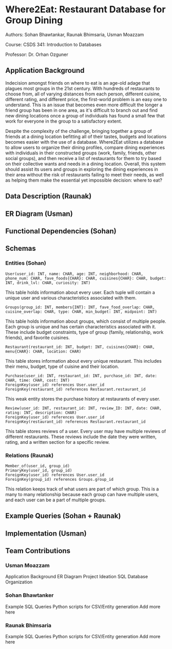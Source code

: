 # Where2Eat: Restaurant Database for Group Dining

Authors: Sohan Bhawtankar, Raunak Bhimsaria, Usman Moazzam

Course: CSDS 341: Introduction to Databases

Professor: Dr. Orhan Ozguner

## Application Background

Indecision amongst friends on where to eat is an age-old adage that plagues most groups in the 21st century. With hundreds of restaurants to choose from, all of varying distances from each person, different cuisine, different rating, and different price, the first-world problem is an easy one to understand. This is an issue that becomes even more difficult the longer a friend group has been in one area, as it's difficult to branch out and find new dining locations once a group of individuals has found a small few that work for everyone in the group to a satisfactory extent.

Despite the complexity of the challenge, bringing together a group of friends at a dining location befitting all of their tastes, budgets and locations becomes easier with the use of a database. Where2Eat utilizes a database to allow users to organize their dining profiles, compare dining experiences with individuals in their constructed groups (work, family, friends, other social groups), and then receive a list of restaurants for them to try based on their collective wants and needs in a dining location. Overall, this system should assist its users and groups in exploring the dining experiences in their area without the risk of restaurants failing to meet their needs, as well as helping them make the essential yet impossible decision: where to eat?

## Data Description (Raunak)

## ER Diagram (Usman)

## Functional Dependencies (Sohan)

## Schemas

### Entities (Sohan)

```
User(user_id: INT, name: CHAR, age: INT, neighborhood: CHAR, phone_num: CHAR, fave_foods{CHAR}: CHAR, cuisines{CHAR}: CHAR, budget: INT, drink_lvl: CHAR, curiosity: INT)
```

This table holds information about every user. Each tuple will contain a unique user and various characteristics associated with them.

```
Groups(group_id: INT, members{INT}: INT, fave_food_overlap: CHAR, cuisine_overlap: CHAR, type: CHAR, min_budget: INT, midpoint: INT)
```

This table holds information about groups, which consist of multiple people. Each group is unique and has certain characteristics associated with it. These include budget constraints, type of group (family, relationship, work friends), and favorite cuisines.

```
Restaurant(restaurant_id: INT, budget: INT, cuisines{CHAR}: CHAR, menu{CHAR}: CHAR, location: CHAR)
```

This table stores information about every unique restaurant. This includes their menu, budget, type of cuisine and their location. 

```
Purchase(user_id: INT, restaurant_id: INT, purchase_id: INT, date: CHAR, time: CHAR, cost: INT)
ForeignKey(user_id) references User.user_id
ForeignKey(restaurant_id) references Restaurant.restaurant_id
```
This weak entity stores the purchase history at restaurants of every user. 

```
Review(user_id: INT, restaurant_id: INT, review_ID: INT, date: CHAR, rating: INT, description: CHAR)
ForeignKey(user_id) references User.user_id
ForeignKey(restaurant_id) references Restaurant.restaurant_id
```

This table stores reviews of a user. Every user may have multiple reviews of different restaurants. These reviews include the date they were written, rating, and a written section for a specific review. 

### Relations (Raunak)

```
Member_of(user_id, group_id)
PrimaryKey(user_id, group_id)
ForeignKey(user_id) references User.user_id
ForeignKey(group_id) references Groups.group_id
```

This relation keeps track of what users are part of which group. This is a many to many relationship because each group can have multiple users, and each user can be a part of multiple groups.

## Example Queries (Sohan + Raunak)

## Implementation (Usman)

## Team Contributions

### Usman Moazzam

Application Background
ER Diagram
Project Ideation
SQL Database Organization

### Sohan Bhawtanker

Example SQL Queries
Python scripts for CSV/Entity generation
Add more here

### Raunak Bhimsaria

Example SQL Queries
Python scripts for CSV/Entity generation
Add more here
